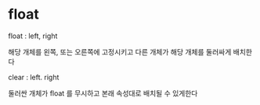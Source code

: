 # float

float : left, right

해당 개체를 왼쪽, 또는 오른쪽에 고정시키고 다른 개체가 해당 개체를 둘러싸게 배치한다

clear : left. right

둘러싼 개체가 float 를 무시하고 본래 속성대로 배치될 수 있게한다